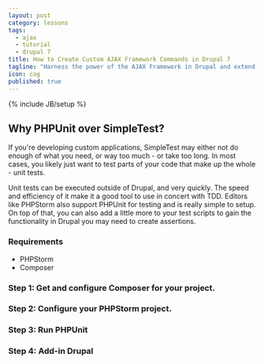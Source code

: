 ```yaml
---
layout: post
category: lessons
tags:
  - ajax
  - tutorial
  - drupal 7
title: How to Create Custom AJAX Framework Commands in Drupal 7
tagline: "Harness the power of the AJAX Framework in Drupal and extend its capabilities."
icon: cog
published: true
---
```


{% include JB/setup %}

## Why PHPUnit over SimpleTest?

If you're developing custom applications, SimpleTest may either not do enough of what you need, or way too much - or take too long. In most cases, you likely just want to test parts
of your code that make up the whole - unit tests.

Unit tests can be executed outside of Drupal, and very quickly. The speed and efficiency of it make it a good tool to use in concert with TDD. Editors like PHPStorm also support PHPUnit
for testing and is really simple to setup. On top of that, you can also add a little more to your test scripts to gain the functionality in Drupal you may need to create assertions.

### Requirements

- PHPStorm
- Composer

### Step 1: Get and configure Composer for your project.

### Step 2: Configure your PHPStorm project.

### Step 3: Run PHPUnit

### Step 4: Add-in Drupal
